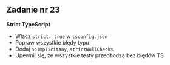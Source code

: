 <!-- _class: time15 -->

## Zadanie nr 23

**Strict TypeScript**

- Włącz `strict: true` w `tsconfig.json`
- Popraw wszystkie błędy typu
- Dodaj `noImplicitAny`, `strictNullChecks`
- Upewnij się, że wszystkie testy przechodzą bez błędów TS
